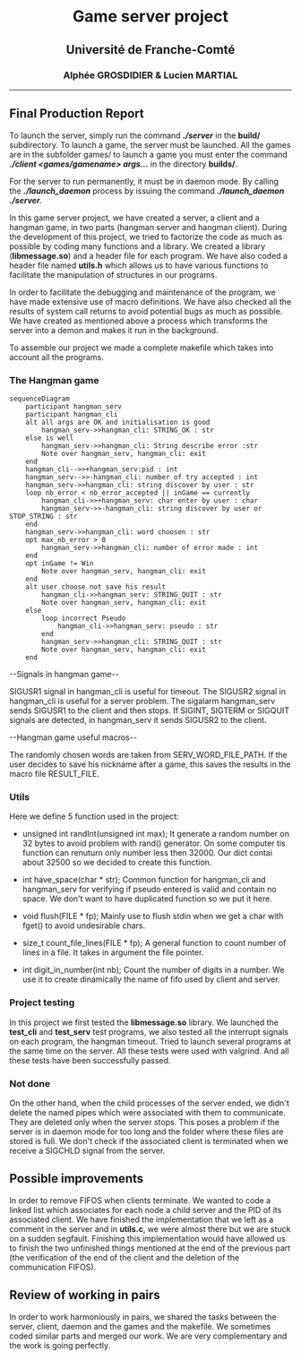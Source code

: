 <center>

# Game server project

## Université de Franche-Comté

### Alphée GROSDIDIER & Lucien MARTIAL

</center><hr>

## Final Production Report

To launch the server, simply run the command ***./server*** in the **build/** subdirectory. To launch a game, the server must be launched. All the games are in the subfolder games/ to launch a game you must enter the command ***./client <games/gamename> args...*** in the directory **builds/**.

For the server to run permanently, it must be in daemon mode. By calling the ***./launch_daemon*** process by issuing the command ***./launch_daemon ./server***.

In this game server project, we have created a server, a client and a hangman game, in two parts (hangman server and hangman client). During the development of this project, we tried to factorize the code as much as possible by coding many functions and a library.
We created a library (**libmessage.so**) and a header file for each program. We have also coded a header file named **utils.h** which allows us to have various functions to facilitate the manipulation of structures in our programs.

In order to facilitate the debugging and maintenance of the program, we have made extensive use of macro definitions. We have also checked all the results of system call returns to avoid potential bugs as much as possible. We have created as mentioned above a process which transforms the server into a demon and makes it run in the background.

To assemble our project we made a complete makefile which takes into account all the programs.

### The Hangman game

```mermaid
sequenceDiagram
    participant hangman_serv
    participant hangman_cli
    alt all args are OK and initialisation is good
        hangman_serv->>hangman_cli: STRING_OK : str
    else is well
        hangman_serv->>hangman_cli: String describe error :str
        Note over hangman_serv, hangman_cli: exit
    end
    hangman_cli-->>+hangman_serv:pid : int
    hangman_serv-->>-hangman_cli: number of try accepted : int
    hangman_serv->>hangman_cli: string discover by user : str
    loop nb_error < nb_error_accepted || inGame == currently
        hangman_cli->>+hangman_serv: char enter by user : char
        hangman_serv->>-hangman_cli: string discover by user or STOP_STRING : str
    end
    hangman_serv->>hangman_cli: word choosen : str
    opt max_nb_error > 0
        hangman_serv->>hangman_cli: number of error made : int
    end
    opt inGame != Win
        Note over hangman_serv, hangman_cli: exit
    end
    alt user choose not save his result
        hangman_cli->>hangman_serv: STRING_QUIT : str
        Note over hangman_serv, hangman_cli: exit
    else
        loop incorrect Pseudo
            hangman_cli->>hangman_serv: pseudo : str
        end
        hangman_serv->>hangman_cli: STRING_QUIT : str
        Note over hangman_serv, hangman_cli: exit
    end
```

--Signals in hangman game--

SIGUSR1 signal in hangman_cli is useful for timeout. The SIGUSR2 signal in hangman_cli is useful for a server problem.
The sigalarm hangman_serv sends SIGUSR1 to the client and then stops.
If SIGINT, SIGTERM or SIGQUIT signals are detected, in hangman_serv it sends SIGUSR2 to the client.

--Hangman game useful macros--

The randomly chosen words are taken from SERV_WORD_FILE_PATH.
If the user decides to save his nickname after a game, this saves the results in the macro file RESULT_FILE.

### Utils

Here we define 5 function used in the project:

* unsigned int randInt(unsigned int max);
It generate a random number on 32 bytes to avoid problem with rand() generator. On some computer tis function can renuturn only number less then 32000. Our dict contai about 32500 so we decided to create this function.

* int have_space(char * str);
Common function for hangman_cli and hangman_serv for verifying if pseudo entered is valid and contain no space. We don't want to have duplicated function so we put it here.

* void flush(FILE * fp);
Mainly use to flush stdin when we get a char with fget() to avoid undesirable chars.

* size_t count_file_lines(FILE * fp);
A general function to count number of lines in a file. It takes in argument the file pointer.

* int digit_in_number(int nb);
Count the number of digits in a number. We use it to create dinamically the name of fifo used by client and server.


### Project testing

In this project we first tested the **libmessage.so** library. We launched the **test_cli** and **test_serv** test programs, we also tested all the interrupt signals on each program, the hangman timeout. Tried to launch several programs at the same time on the server. All these tests were used with valgrind. And all these tests have been successfully passed.

### Not done

On the other hand, when the child processes of the server ended, we didn't delete the named pipes which were associated with them to communicate. They are deleted only when the server stops. This poses a problem if the server is in daemon mode for too long and the folder where these files are stored is full. We don't check if the associated client is terminated when we receive a SIGCHLD signal from the server.

## Possible improvements

In order to remove FIFOS when clients terminate. We wanted to code a linked list which associates for each node a child server and the PID of its associated client.
We have finished the implementation that we left as a comment in the server and in **utils.c**, we were almost there but we are stuck on a sudden segfault. Finishing this implementation would have allowed us to finish the two unfinished things mentioned at the end of the previous part (the verification of the end of the client and the deletion of the communication FIFOS).

## Review of working in pairs

In order to work harmoniously in pairs, we shared the tasks between the server, client, daemon and the games and the makefile. We sometimes coded similar parts and merged our work. We are very complementary and the work is going perfectly.
